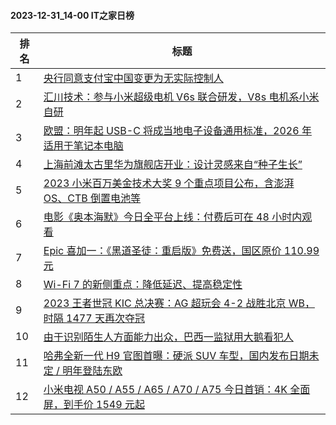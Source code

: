 #### 2023-12-31_14-00  IT之家日榜

| 排名 | 标题|
| --- | ---|
| 1 | [央行同意支付宝中国变更为无实际控制人](https://www.ithome.com/0/742/600.htm) |
| 2 | [汇川技术：参与小米超级电机 V6s 联合研发，V8s 电机系小米自研](https://www.ithome.com/0/742/558.htm) |
| 3 | [欧盟：明年起 USB-C 将成当地电子设备通用标准，2026 年适用于笔记本电脑](https://www.ithome.com/0/742/585.htm) |
| 4 | [上海前滩太古里华为旗舰店开业：设计灵感来自“种子生长”](https://www.ithome.com/0/742/582.htm) |
| 5 | [2023 小米百万美金技术大奖 9 个重点项目公布，含澎湃 OS、CTB 倒置电池等](https://www.ithome.com/0/742/607.htm) |
| 6 | [电影《奥本海默》今日全平台上线：付费后可在 48 小时内观看](https://www.ithome.com/0/742/584.htm) |
| 7 | [Epic 喜加一：《黑道圣徒：重启版》免费送，国区原价 110.99 元](https://www.ithome.com/0/742/623.htm) |
| 8 | [Wi-Fi 7 的新侧重点：降低延迟、提高稳定性](https://www.ithome.com/0/742/573.htm) |
| 9 | [2023 王者世冠 KIC 总决赛：AG 超玩会 4-2 战胜北京 WB，时隔 1477 天再次夺冠](https://www.ithome.com/0/742/616.htm) |
| 10 | [由于识别陌生人方面能力出众，巴西一监狱用大鹅看犯人](https://www.ithome.com/0/742/601.htm) |
| 11 | [哈弗全新一代 H9 官图首曝：硬派 SUV 车型，国内发布日期未定 / 明年登陆东欧](https://www.ithome.com/0/742/574.htm) |
| 12 | [小米电视 A50 / A55 / A65 / A70 / A75 今日首销：4K 全面屏，到手价 1549 元起](https://www.ithome.com/0/742/627.htm) |
